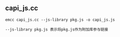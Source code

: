 
## capi_js.cc

    emcc capi_js.cc --js-library pkg.js -o capi_js.js

    --js-library pkg.js 表示将pkg.js作为附加库参与链接
    
